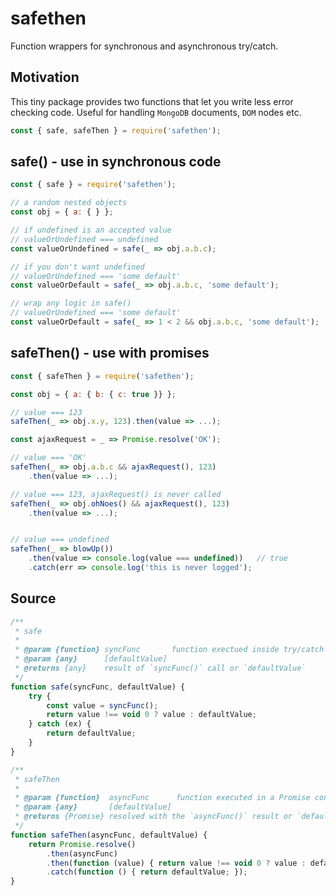 # safethen
Function wrappers for synchronous and asynchronous try/catch.

## Motivation

This tiny package provides two functions that let you write less error checking code. Useful for handling `MongoDB` documents, `DOM` nodes etc.

```js
const { safe, safeThen } = require('safethen');
```

## safe() - use in synchronous code

```js
const { safe } = require('safethen');

// a random nested objects
const obj = { a: { } };

// if undefined is an accepted value
// valueOrUndefined === undefined
const valueOrUndefined = safe(_ => obj.a.b.c);

// if you don't want undefined
// valueOrUndefined === 'some default'
const valueOrDefault = safe(_ => obj.a.b.c, 'some default');

// wrap any logic in safe()
// valueOrUndefined === 'some default'
const valueOrDefault = safe(_ => 1 < 2 && obj.a.b.c, 'some default');
```

## safeThen() - use with promises
```js
const { safeThen } = require('safethen');

const obj = { a: { b: { c: true }} };

// value === 123
safeThen(_ => obj.x.y, 123).then(value => ...);

const ajaxRequest = _ => Promise.resolve('OK');

// value === 'OK'
safeThen(_ => obj.a.b.c && ajaxRequest(), 123)
    .then(value => ...);

// value === 123, ajaxRequest() is never called
safeThen(_ => obj.ohNoes() && ajaxRequest(), 123)
    .then(value => ...);


// value === undefined
safeThen(_ => blowUp())
    .then(value => console.log(value === undefined))   // true
    .catch(err => console.log('this is never logged');
```


## Source

```js
/**
 * safe
 *
 * @param {function} syncFunc       function exectued inside try/catch block
 * @param {any}      [defaultValue]
 * @returns {any}    result of `syncFunc()` call or `defaultValue`
 */
function safe(syncFunc, defaultValue) {
    try {
        const value = syncFunc();
        return value !== void 0 ? value : defaultValue;
    } catch (ex) {
        return defaultValue;
    }
}

/**
 * safeThen
 *
 * @param {function}  asyncFunc      function executed in a Promise context
 * @param {any}       [defaultValue]
 * @returns {Promise} resolved with the `asyncFunc()` result or `defaultValue`
 */
function safeThen(asyncFunc, defaultValue) {
    return Promise.resolve()
        .then(asyncFunc)
        .then(function (value) { return value !== void 0 ? value : defaultValue; })
        .catch(function () { return defaultValue; });
}
```
